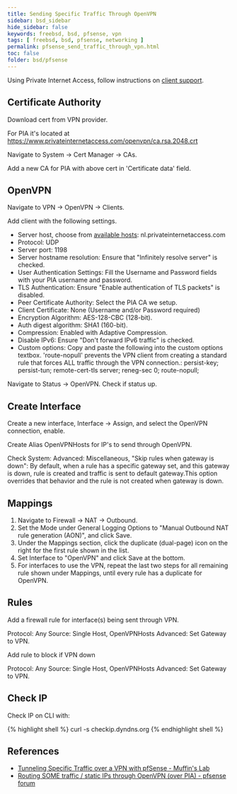 ```yaml
---
title: Sending Specific Traffic Through OpenVPN
sidebar: bsd_sidebar
hide_sidebar: false
keywords: freebsd, bsd, pfsense, vpn
tags: [ freebsd, bsd, pfsense, networking ]
permalink: pfsense_send_traffic_through_vpn.html
toc: false
folder: bsd/pfsense
---
```


Using Private Internet Access, follow instructions on [client support](https://www.privateinternetaccess.com/pages/client-support/pfsense).

## Certificate Authority

Download cert from VPN provider.

For PIA it's located at https://www.privateinternetaccess.com/openvpn/ca.rsa.2048.crt

Navigate to System -> Cert Manager -> CAs.

Add a new CA for PIA with above cert in 'Certificate data' field.

## OpenVPN

Navigate to VPN -> OpenVPN -> Clients.

Add client with the following settings.

*   Server host, choose from [available hosts](https://www.privateinternetaccess.com/pages/network/): nl.privateinternetaccess.com
*   Protocol: UDP
*   Server port: 1198
*   Server hostname resolution: Ensure that "Infinitely resolve server" is checked.
*   User Authentication Settings: Fill the Username and Password fields with your PIA username and password.
*   TLS Authentication: Ensure "Enable authentication of TLS packets" is disabled.
*   Peer Certificate Authority: Select the PIA CA we setup.
*   Client Certificate: None (Username and/or Password required)
*   Encryption Algorithm: AES-128-CBC (128-bit).
*   Auth digest algorithm: SHA1 (160-bit).
*   Compression: Enabled with Adaptive Compression.
*   Disable IPv6: Ensure "Don't forward IPv6 traffic" is checked.
*   Custom options: Copy and paste the following into the custom options textbox. 'route-nopull' prevents the VPN client from creating a standard rule that forces ALL traffic through the VPN connection.:
      persist-key;
      persist-tun;
      remote-cert-tls server;
      reneg-sec 0;
      route-nopull;

Navigate to Status -> OpenVPN. Check if status up.

## Create Interface

Create a new interface, Interface -> Assign, and select the OpenVPN connection, enable.

Create Alias OpenVPNHosts for IP's to send through OpenVPN.

Check System: Advanced: Miscellaneous, "Skip rules when gateway is down":
By default, when a rule has a specific gateway set, and this gateway is down, rule is created and traffic is sent to default gateway.This option overrides that behavior and the rule is not created when gateway is down.

## Mappings

1.  Navigate to Firewall -> NAT -> Outbound.
1.  Set the Mode under General Logging Options to "Manual Outbound NAT rule generation (AON)", and click Save.
1.  Under the Mappings section, click the duplicate (dual-page) icon on the right for the first rule shown in the list.
1.  Set Interface to "OpenVPN" and click Save at the bottom.
1.  For interfaces to use the VPN, repeat the last two steps for all remaining rule shown under Mappings, until every rule has a duplicate for OpenVPN.

## Rules

Add a firewall rule for interface(s) being sent through VPN.

Protocol: Any
Source: Single Host, OpenVPNHosts
Advanced: Set Gateway to VPN.

Add rule to block if VPN down

Protocol: Any
Source: Single Host, OpenVPNHosts
Advanced: Set Gateway to VPN.

## Check IP
Check IP on CLI with:

{% highlight shell %}
curl -s checkip.dyndns.org
{% endhighlight shell %}


## References

*   [Tunneling Specific Traffic over a VPN with pfSense - Muffin's Lab](https://blog.monstermuffin.org/tunneling-specific-traffic-over-a-vpn-with-pfsense/)
*  [Routing SOME traffic / static IPs through OpenVPN (over PIA) - pfsense forum](https://forum.pfsense.org/index.php?topic=72902.0)
